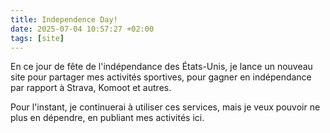 ```yaml
---
title: Independence Day!
date: 2025-07-04 10:57:27 +02:00
tags: [site]
---
```


En ce jour de fête de l'indépendance des États-Unis, je lance un nouveau site pour partager mes activités sportives, pour gagner en indépendance par rapport à Strava, Komoot et autres.

Pour l'instant, je continuerai à utiliser ces services, mais je veux pouvoir ne plus en dépendre, en publiant mes activités ici.
